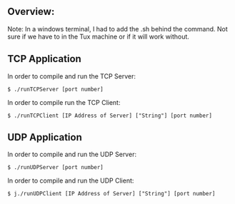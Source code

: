
Overview: 
-------------


Note: In a windows terminal, I had to add the .sh behind the command. Not sure if we have to in the Tux machine or if it will work without.


TCP Application
-------------

In order to compile and run the TCP Server: 

	$ ./runTCPServer [port number]

In order to compile run the TCP Client: 

	$ ./runTCPClient [IP Address of Server] ["String"] [port number]


UDP Application
-------------

In order to compile and run the UDP Server: 

	$ ./runUDPServer [port number]

In order to compile and run the UDP Client: 

	$ j./runUDPClient [IP Address of Server] ["String"] [port number]
